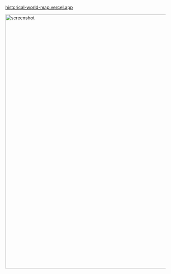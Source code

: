[historical-world-map.vercel.app](https://historical-world-map.vercel.app/)

<img width="800" src="https://github.com/user-attachments/assets/d743266f-3e01-43cc-abaf-8a7174b317f4" alt="screenshot"/>
